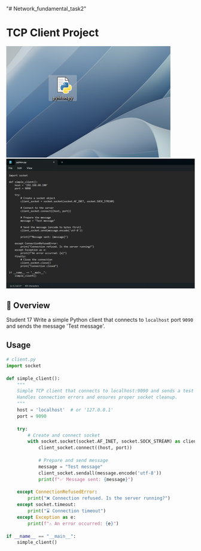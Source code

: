 "# Network_fundamental_task2" 

# TCP Client Project

![](1.png)
![](2.png)

## 📌 Overview
Student 17 Write a simple Python client that connects to `localhost` port `9090` and sends the message 'Test message'. 


## Usage
```python
# client.py
import socket

def simple_client():
    """
    Simple TCP client that connects to localhost:9090 and sends a test message.
    Handles connection errors and ensures proper socket cleanup.
    """
    host = 'localhost'  # or '127.0.0.1'
    port = 9090
    
    try:
        # Create and connect socket
        with socket.socket(socket.AF_INET, socket.SOCK_STREAM) as client_socket:
            client_socket.connect((host, port))
            
            # Prepare and send message
            message = "Test message"
            client_socket.sendall(message.encode('utf-8'))
            print(f"✅ Message sent: {message}")
            
    except ConnectionRefusedError:
        print("❌ Connection refused. Is the server running?")
    except socket.timeout:
        print("⌛ Connection timeout")
    except Exception as e:
        print(f"⚠️ An error occurred: {e}")

if __name__ == "__main__":
    simple_client()



